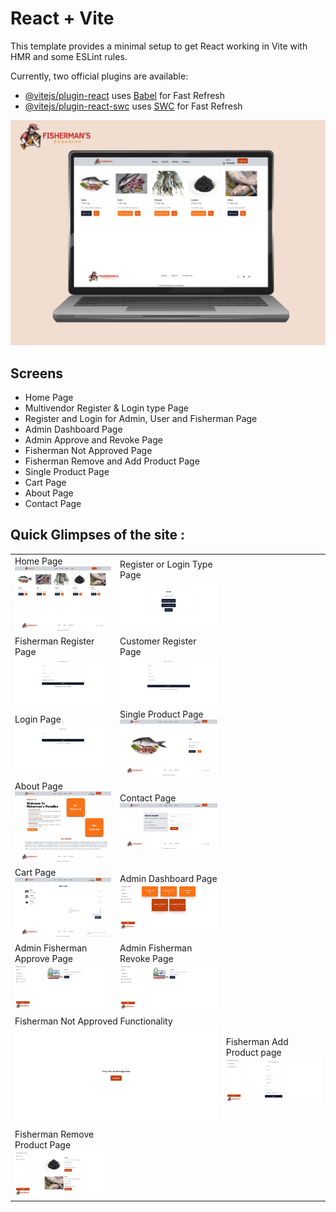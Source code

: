 # React + Vite

This template provides a minimal setup to get React working in Vite with HMR and some ESLint rules.

Currently, two official plugins are available:

- [@vitejs/plugin-react](https://github.com/vitejs/vite-plugin-react/blob/main/packages/plugin-react/README.md) uses [Babel](https://babeljs.io/) for Fast Refresh
- [@vitejs/plugin-react-swc](https://github.com/vitejs/vite-plugin-react-swc) uses [SWC](https://swc.rs/) for Fast Refresh



<img src="./ScreenShots/Fisherman's_Paradise.jpg" alt="Home Page"/>

 <br />

## Screens
- Home Page
- Multivendor Register & Login type Page
- Register and Login for Admin, User and Fisherman Page
- Admin Dashboard Page
- Admin Approve and Revoke Page
- Fisherman Not Approved Page
- Fisherman Remove and Add Product Page
- Single Product Page
- Cart Page
- About Page
- Contact Page
  <br />

## Quick Glimpses of the site :

 <table>
  <tr>
    <td>Home Page<img src="./ScreenShots/HomePage.png" alt="HomePage" /> </td>
    <td>Register or Login Type Page<img src="./ScreenShots/Reistration_Login_Type.png" alt="ReistrationLoginTypePage" /></td>
  </tr>
  <tr>
    <td>Fisherman Register Page<img src="./ScreenShots/Fisherman_register.png" alt="FishermanRegisterPage" /></td>
    <td>Customer Register Page<img src="./ScreenShots/Customer_Register.png" alt="CustomerRegisterPage" /></td>
  </tr>
  <tr>
    <td>Login Page<img src="./ScreenShots/Customer_Login.png" alt="LoginPage" /></td>
    <td>Single Product Page<img src="./ScreenShots/Customer_SingleProductPage.png" alt="SingleProductPage" /></td>
  </tr>
<tr>
    <td>About Page<img src="./ScreenShots/About.png" alt="AboutPage" /></td>
    <td>Contact Page<img src="./ScreenShots/Contact.png" alt="ContactPage" /></td>
  </tr>
<tr>
    <td>Cart Page<img src="./ScreenShots/Cusotmer_Cart.png" alt="CartPage" /></td>
    <td>Admin Dashboard Page<img src="./ScreenShots/Admin_Dashboard.png" alt="AdminDashboardPage" /></td>
  </tr>
<tr>
    <td>Admin Fisherman Approve Page<img src="./ScreenShots/Admin_Approval.png" alt="AdminApprovePage" /></td>
    <td>Admin Fisherman Revoke Page<img src="./ScreenShots/Admin_Revoke.png" alt="AdminRevokePage" /></td>
  </tr>
<tr>
    <td colspan="2">Fisherman Not Approved Functionality<img src="./ScreenShots/Fisherman_NotApproved.png" alt="Fisherman_NotApproved" /></td>
    <td>Fisherman Add Product page<img src="./ScreenShots/Fisherman_AddProduct.png" alt="AddProductPage" /></td>
  </tr>
<tr>
    <td>Fisherman Remove Product Page<img src="./ScreenShots/Fisherman_RemoveProduct.png" alt="RemoveProductPage" /></td>
  </tr>
 </table>
